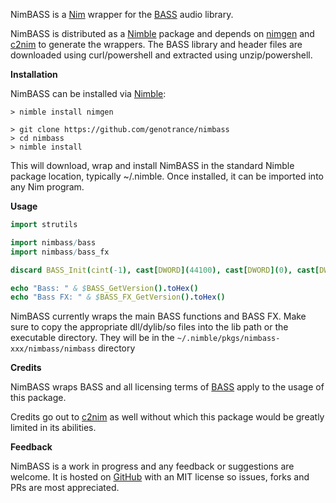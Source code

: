 NimBASS is a [Nim](https://nim-lang.org/) wrapper for the [BASS](http://www.un4seen.com/) audio library.

NimBASS is distributed as a [Nimble](https://github.com/nim-lang/nimble) package and depends on [nimgen](https://github.com/genotrance/nimgen) and [c2nim](https://github.com/nim-lang/c2nim/) to generate the wrappers. The BASS library and header files are downloaded using curl/powershell and extracted using unzip/powershell.

__Installation__

NimBASS can be installed via [Nimble](https://github.com/nim-lang/nimble):

```
> nimble install nimgen

> git clone https://github.com/genotrance/nimbass
> cd nimbass
> nimble install
```

This will download, wrap and install NimBASS in the standard Nimble package location, typically ~/.nimble. Once installed, it can be imported into any Nim program.

__Usage__

```nim
import strutils

import nimbass/bass
import nimbass/bass_fx

discard BASS_Init(cint(-1), cast[DWORD](44100), cast[DWORD](0), cast[DWORD](0), nil)

echo "Bass: " & $BASS_GetVersion().toHex()
echo "Bass FX: " & $BASS_FX_GetVersion().toHex()
```

NimBASS currently wraps the main BASS functions and BASS FX. Make sure to copy the appropriate dll/dylib/so files into the lib path or the executable directory. They will be in the ```~/.nimble/pkgs/nimbass-xxx/nimbass/nimbass``` directory

__Credits__

NimBASS wraps BASS and all licensing terms of [BASS](http://www.un4seen.com/bass.html#license) apply to the usage of this package.

Credits go out to [c2nim](https://github.com/nim-lang/c2nim/) as well without which this package would be greatly limited in its abilities.

__Feedback__

NimBASS is a work in progress and any feedback or suggestions are welcome. It is hosted on [GitHub](https://github.com/genotrance/nimbass) with an MIT license so issues, forks and PRs are most appreciated.
